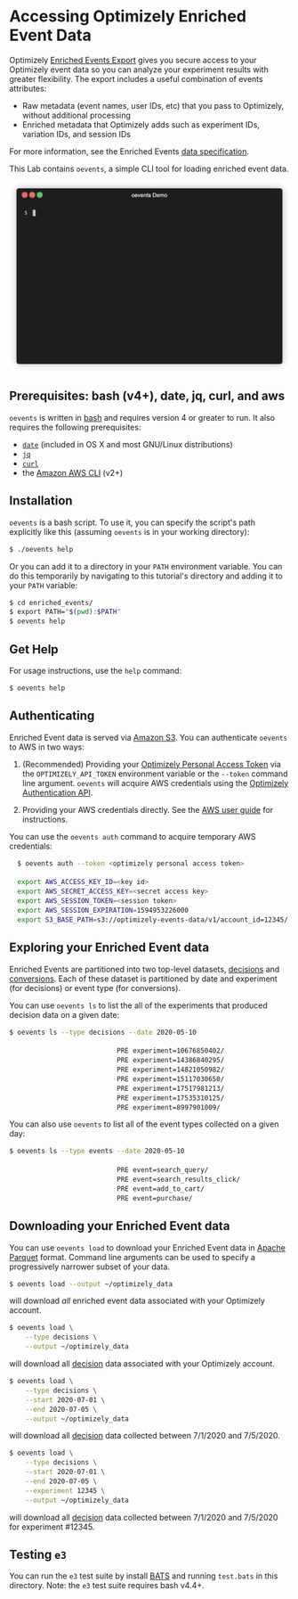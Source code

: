 # Accessing Optimizely Enriched Event Data

Optimizely [Enriched Events Export](https://docs.developers.optimizely.com/optimizely-data/docs/enriched-events-export) gives you secure access to your Optimizely event data so you can analyze your experiment results with greater flexibility. The export includes a useful combination of events attributes:

- Raw metadata (event names, user IDs, etc) that you pass to Optimizely, without additional processing
- Enriched metadata that Optimizely adds such as experiment IDs, variation IDs, and session IDs

For more information, see the Enriched Events [data specification](https://docs.developers.optimizely.com/optimizely-data/docs/enriched-events-data-specification).

This Lab contains `oevents`, a simple CLI tool for loading enriched event data.

![oevents demo](https://raw.githubusercontent.com/optimizely/labs/master/labs/optimizely-data-cli/img/demo.gif)

## Prerequisites: bash (v4+), date, jq, curl, and aws

`oevents` is written in [bash](https://www.gnu.org/software/bash/) and requires version 4 or greater to run.  It also requires the following prerequisites:

- [`date`](https://www.gnu.org/software/coreutils/manual/html_node/date-invocation.html) (included in OS X and most GNU/Linux distributions)
- [`jq`](https://stedolan.github.io/jq/)
- [`curl`](https://curl.haxx.se/)
- the [Amazon AWS CLI](https://aws.amazon.com/cli/) (v2+) 

## Installation

`oevents` is a bash script. To use it, you can specify the script's path explicitly like this (assuming `oevents` is in your working directory):

```sh
$ ./oevents help
```

Or you can add it to a directory in your `PATH` environment variable.  You can do this temporarily by navigating to this tutorial's directory and adding it to your `PATH` variable:

```sh
$ cd enriched_events/
$ export PATH="$(pwd):$PATH"
$ oevents help
```

## Get Help

For usage instructions, use the `help` command:

```sh
$ oevents help
```

## Authenticating

Enriched Event data is served via [Amazon S3](https://aws.amazon.com/s3/).  You can authenticate `oevents` to AWS in two ways:

1. (Recommended) Providing your [Optimizely Personal Access Token](https://docs.developers.optimizely.com/web/docs/personal-token) via the `OPTIMIZELY_API_TOKEN` environment variable or the `--token` command line argument. `oevents` will acquire AWS credentials using the [Optimizely Authentication API](https://docs.developers.optimizely.com/optimizely-data/docs/authentication-api).

2. Providing your AWS credentials directly. See the [AWS user guide](https://docs.aws.amazon.com/cli/latest/userguide/cli-configure-files.html) for instructions.

You can use the `oevents auth` command to acquire temporary AWS credentials:

```sh
  $ oevents auth --token <optimizely personal access token>

  export AWS_ACCESS_KEY_ID=<key id>
  export AWS_SECRET_ACCESS_KEY=<secret access key>
  export AWS_SESSION_TOKEN=<session token>
  export AWS_SESSION_EXPIRATION=1594953226000
  export S3_BASE_PATH=s3://optimizely-events-data/v1/account_id=12345/
```

## Exploring your Enriched Event data

[decisions]: https://docs.developers.optimizely.com/web/docs/enriched-events-export#section-decisions
[conversions]: https://docs.developers.optimizely.com/web/docs/enriched-events-export#section-conversions

Enriched Events are partitioned into two top-level datasets, [decisions] and [conversions].  Each of these dataset is partitioned by date and experiment (for decisions) or event type (for conversions).  

You can use `oevents ls` to list the all of the experiments that produced decision data on a given date:

```sh
$ oevents ls --type decisions --date 2020-05-10

                           PRE experiment=10676850402/
                           PRE experiment=14386840295/
                           PRE experiment=14821050982/
                           PRE experiment=15117030650/
                           PRE experiment=17517981213/
                           PRE experiment=17535310125/
                           PRE experiment=8997901009/
```

You can also use `oevents` to list all of the event types collected on a given day:

```sh
$ oevents ls --type events --date 2020-05-10

                           PRE event=search_query/
                           PRE event=search_results_click/
                           PRE event=add_to_cart/
                           PRE event=purchase/
```

## Downloading your Enriched Event data

You can use `oevents load` to download your Enriched Event data in [Apache Parquet](https://parquet.apache.org/) format.  Command line arguments can be used to specify a progressively narrower subset of your data.

```sh
$ oevents load --output ~/optimizely_data
```

will download *all* enriched event data associated with your Optimizely account.

```sh
$ oevents load \
    --type decisions \
    --output ~/optimizely_data
```

will download all [decision](decisions) data associated with your Optimizely account.

```sh
$ oevents load \
    --type decisions \
    --start 2020-07-01 \
    --end 2020-07-05 \
    --output ~/optimizely_data
```

will download all [decision](decisions) data collected between 7/1/2020 and 7/5/2020.

```sh
$ oevents load \
    --type decisions \
    --start 2020-07-01 \
    --end 2020-07-05 \
    --experiment 12345 \
    --output ~/optimizely_data
```

will download all [decision](decisions) data collected between 7/1/2020 and 7/5/2020 for experiment #12345.

## Testing `e3`

You can run the `e3` test suite by install [BATS](https://github.com/bats-core/bats-core) and running `test.bats` in this directory.  Note: the `e3` test suite requires bash v4.4+.